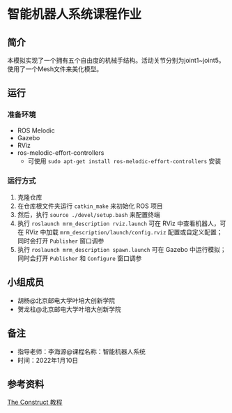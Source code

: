 # 智能机器人系统课程作业
## 简介
本模拟实现了一个拥有五个自由度的机械手结构。活动关节分别为joint1~joint5。使用了一个Mesh文件来美化模型。
## 运行
### 准备环境
- ROS Melodic
- Gazebo
- RViz
- ros-melodic-effort-controllers
  - 可使用 `sudo apt-get install ros-melodic-effort-controllers` 安装
### 运行方式
1. 克隆仓库
2. 在仓库根文件夹运行 `catkin_make` 来初始化 ROS 项目
3. 然后，执行 `source ./devel/setup.bash` 来配置终端
4. 执行 `roslaunch mrm_description rviz.launch` 可在 RViz 中查看机器人，可在 RViz 中加载 `mrm_description/launch/config.rviz` 配置或自定义配置；同时会打开 `Publisher` 窗口调参
5. 执行 `roslaunch mrm_description spawn.launch` 可在 Gazebo 中运行模拟；同时会打开 `Publisher` 和 `Configure` 窗口调参
## 小组成员
- 胡杨@北京邮电大学叶培大创新学院
- 贺龙柱@北京邮电大学叶培大创新学院

## 备注
- 指导老师：李海源@课程名称：智能机器人系统
- 时间：2022年1月10日
## 参考资料
[The Construct 教程](https://www.theconstructsim.com/my-robotic-manipulator-1-basic-urdf-rviz/)